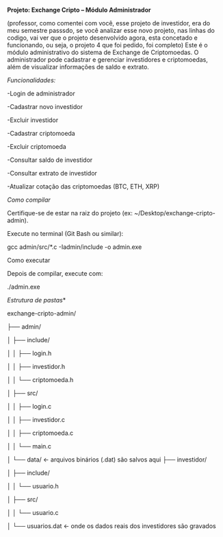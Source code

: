 **Projeto: Exchange Cripto – Módulo Administrador**


(professor, como comentei com você, esse projeto de investidor, era do meu semestre passsdo, se você analizar esse novo projeto, nas linhas do codigo, vai ver que o projeto desenvolvido agora, esta concetado e funcionando, ou seja, o projeto 4 que foi pedido, foi completo)
Este é o módulo administrativo do sistema de Exchange de Criptomoedas. O administrador pode cadastrar e gerenciar investidores e criptomoedas, além de visualizar informações de saldo e extrato.

 *Funcionalidades:*
 
-Login de administrador

-Cadastrar novo investidor

-Excluir investidor

-Cadastrar criptomoeda

-Excluir criptomoeda

-Consultar saldo de investidor

-Consultar extrato de investidor

-Atualizar cotação das criptomoedas (BTC, ETH, XRP)

*Como compilar*

Certifique-se de estar na raiz do projeto (ex: ~/Desktop/exchange-cripto-admin).

Execute no terminal (Git Bash ou similar):

gcc admin/src/*.c -Iadmin/include -o admin.exe

 Como executar
 
Depois de compilar, execute com:

./admin.exe

*Estrutura de pastas**

exchange-cripto-admin/

├── admin/

│   ├── include/

│   │   ├── login.h

│   │   ├── investidor.h

│   │   └── criptomoeda.h

│   ├── src/

│   │   ├── login.c

│   │   ├── investidor.c

│   │   ├── criptomoeda.c

│   │   └── main.c

│   └── data/            ← arquivos binários (.dat) são salvos aqui
├── investidor/

│   ├── include/

│   │   └── usuario.h

│   ├── src/

│   │   └── usuario.c

│   └── usuarios.dat     ← onde os dados reais dos investidores são gravados
